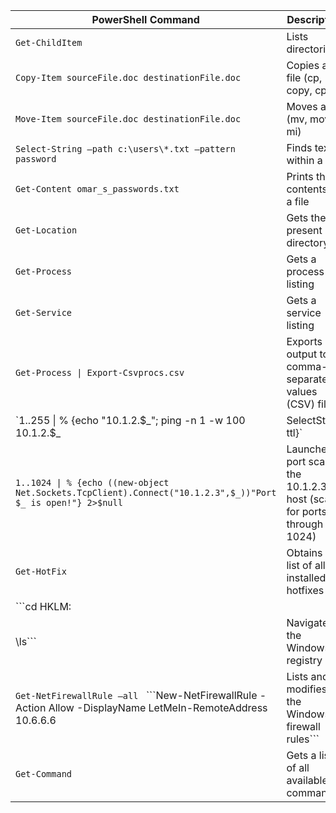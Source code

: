 | PowerShell Command  | Description                                                                |
|----------------------------------------------------------------------------------------------------------|----------------------------------------------------------------------------|
| `Get-ChildItem`                                                                                            | Lists directories                                                          |
| `Copy-Item sourceFile.doc destinationFile.doc`                                                             | Copies a file (cp, copy, cpi)                                              |
| `Move-Item sourceFile.doc destinationFile.doc`                                                             | Moves a file (mv, move, mi)                                                |
| `Select-String –path c:\users\*.txt –pattern password`                                                     | Finds text within a file                                                   |
| `Get-Content omar_s_passwords.txt`                                                                         | Prints the contents of a file                                              |
| `Get-Location`                                                                                             | Gets the present directory                                                 |
| `Get-Process`                                                                                              | Gets a process listing                                                     |
| `Get-Service`                                                                                              | Gets a service listing                                                     |
| `Get-Process \| Export-Csvprocs.csv`                                                                        | Exports output to a comma-separated values (CSV) file                      |
| `1..255 \| % {echo "10.1.2.$_"; ping -n 1 -w 100 10.1.2.$_ | SelectString ttl}`                             | Launches a ping sweep to the 10.1.2.0/24 network                           |
| `1..1024 \| % {echo ((new-object Net.Sockets.TcpClient).Connect("10.1.2.3",$_))"Port $_ is open!"} 2>$null` | Launches a port scan to the 10.1.2.3 host (scans for ports 1 through 1024) |
| `Get-HotFix`                                                                                               | Obtains a list of all installed hotfixes                                   |
| ```cd HKLM:
\ls```                                                                                             | Navigates the Windows registry                                             |
| ```Get-NetFirewallRule –all ``` ```New-NetFirewallRule -Action Allow -DisplayName LetMeIn-RemoteAddress 10.6.6.6   | Lists and modifies the Windows firewall rules```                              |
| `Get-Command`                                                                                              | Gets a list of all available commands                                      |
